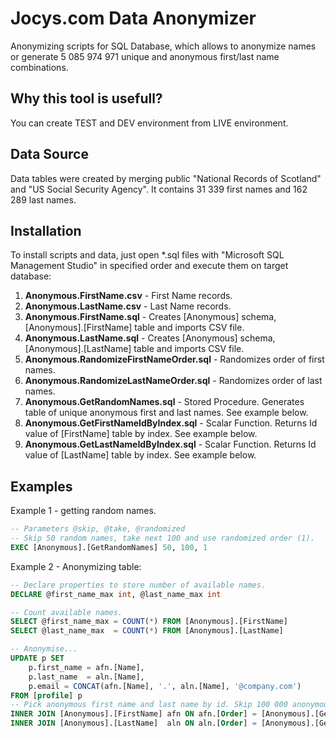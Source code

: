 # Jocys.com Data Anonymizer

Anonymizing scripts for SQL Database, which allows to anonymize names or generate 5 085 974 971 unique and anonymous first/last name combinations.

## Why this tool is usefull?

You can create TEST and DEV environment from LIVE environment.

## Data Source

Data tables were created by merging public "National Records of Scotland" and "US Social Security Agency". It contains 31 339 first names and 162 289 last names.

## Installation

To install scripts and data, just open *.sql files with "Microsoft SQL Management Studio" in specified order and execute them on target database:

1. <b>Anonymous.FirstName.csv</b> - First Name records.
2. <b>Anonymous.LastName.csv</b> - Last Name records.
3. <b>Anonymous.FirstName.sql</b> - Creates [Anonymous]  schema, [Anonymous].[FirstName] table and imports CSV file. 
4. <b>Anonymous.LastName.sql</b> - Creates [Anonymous]  schema, [Anonymous].[LastName] table and imports CSV file.
5. <b>Anonymous.RandomizeFirstNameOrder.sql</b> - Randomizes order of first names.
6. <b>Anonymous.RandomizeLastNameOrder.sql</b> - Randomizes order of last names.
7. <b>Anonymous.GetRandomNames.sql</b> - Stored Procedure. Generates table of unique anonymous first and last names. See example below.
8. <b>Anonymous.GetFirstNameIdByIndex.sql</b> - Scalar Function. Returns Id value of [FirstName] table by index. See example below.
9. <b>Anonymous.GetLastNameIdByIndex.sql</b> - Scalar Function. Returns Id value of [LastName] table by index. See example below.

## Examples

Example 1 - getting random names.

``` SQL
-- Parameters @skip, @take, @randomized
-- Skip 50 random names, take next 100 and use randomized order (1).
EXEC [Anonymous].[GetRandomNames] 50, 100, 1
```

Example 2 - Anonymizing table:

``` SQL
-- Declare properties to store number of available names.
DECLARE @first_name_max int, @last_name_max int

-- Count available names.
SELECT @first_name_max = COUNT(*) FROM [Anonymous].[FirstName]
SELECT @last_name_max  = COUNT(*) FROM [Anonymous].[LastName]

-- Anonymise...
UPDATE p SET
	p.first_name = afn.[Name],
	p.last_name  = aln.[Name],
	p.email = CONCAT(afn.[Name], '.', aln.[Name], '@company.com')
FROM [profile] p
-- Pick anonymous first name and last name by id. Skip 100 000 anonymous names.
INNER JOIN [Anonymous].[FirstName] afn ON afn.[Order] = [Anonymous].[GetFirstNameIdByIndex](p.id + 100000, @first_name_max)
INNER JOIN [Anonymous].[LastName]  aln ON aln.[Order] = [Anonymous].[GetLastNameIdByIndex](p.id + 100000, @last_name_max)
```
